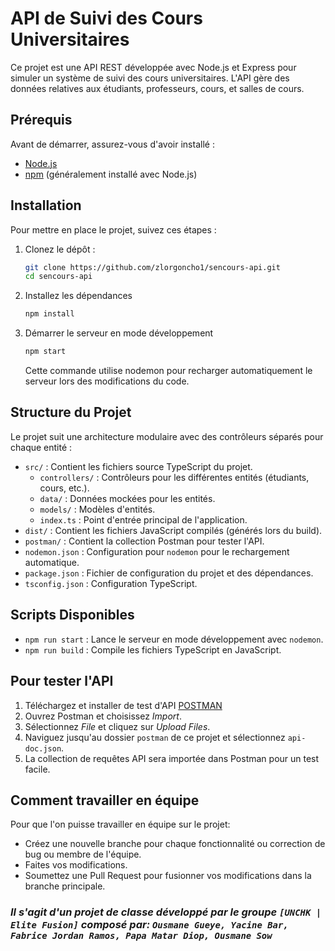 # API de Suivi des Cours Universitaires

Ce projet est une API REST développée avec Node.js et Express pour simuler un système de suivi des cours universitaires. L'API gère des données relatives aux étudiants, professeurs, cours, et salles de cours.

## Prérequis

Avant de démarrer, assurez-vous d'avoir installé :

- [Node.js](https://nodejs.org/)
- [npm](https://www.npmjs.com/) (généralement installé avec Node.js)

## Installation

Pour mettre en place le projet, suivez ces étapes :

1. Clonez le dépôt :

   ```bash
   git clone https://github.com/zlorgoncho1/sencours-api.git
   cd sencours-api
   ```

2. Installez les dépendances

   ```bash
   npm install
   ```

3. Démarrer le serveur en mode développement
   ```bash
   npm start
   ```
   Cette commande utilise nodemon pour recharger automatiquement le serveur lors des modifications du code.

## Structure du Projet

Le projet suit une architecture modulaire avec des contrôleurs séparés pour chaque entité :

- `src/` : Contient les fichiers source TypeScript du projet.
  - `controllers/` : Contrôleurs pour les différentes entités (étudiants, cours, etc.).
  - `data/` : Données mockées pour les entités.
  - `models/` : Modèles d'entités.
  - `index.ts` : Point d'entrée principal de l'application.
- `dist/` : Contient les fichiers JavaScript compilés (générés lors du build).
- `postman/` : Contient la collection Postman pour tester l'API.
- `nodemon.json` : Configuration pour `nodemon` pour le rechargement automatique.
- `package.json` : Fichier de configuration du projet et des dépendances.
- `tsconfig.json` : Configuration TypeScript.

## Scripts Disponibles

- `npm run start` : Lance le serveur en mode développement avec `nodemon`.
- `npm run build` : Compile les fichiers TypeScript en JavaScript.

## Pour tester l'API

1. Téléchargez et installer de test d'API [POSTMAN](https://www.postman.com/downloads/)
2. Ouvrez Postman et choisissez _Import_.
3. Sélectionnez _File_ et cliquez sur _Upload Files_.
4. Naviguez jusqu'au dossier `postman` de ce projet et sélectionnez `api-doc.json`.
5. La collection de requêtes API sera importée dans Postman pour un test facile.

## Comment travailler en équipe

Pour que l'on puisse travailler en équipe sur le projet:

- Créez une nouvelle branche pour chaque fonctionnalité ou correction de bug ou membre de l'équipe.
- Faites vos modifications.
- Soumettez une Pull Request pour fusionner vos modifications dans la branche principale.

### _Il s'agit d'un projet de classe développé par le groupe `[UNCHK | Elite Fusion]` composé par: `Ousmane Gueye, Yacine Bar, Fabrice Jordan Ramos, Papa Matar Diop, Ousmane Sow`_
